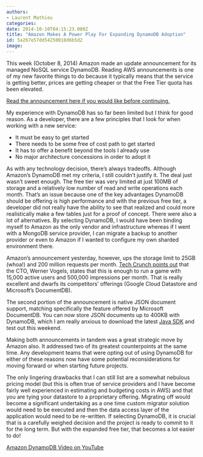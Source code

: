 ```yaml
---
authors:
- Laurent Mathieu
categories:
date: 2014-10-10T04:15:23.000Z
title: "Amazon Makes A Power Play For Expanding DynamoDB Adoption"
id: 5a267e57dd54250018d6b5d2
image: 
---
```


This week (October 8, 2014) Amazon made an update announcement for its managed NoSQL service DynamoDB. Reading AWS announcements is one of my new favorite things to do because it typically means that the service is getting better, prices are getting cheaper or that the Free Tier quota has been elevated.

[Read the announcement here if you would like before continuing.](http://aws.amazon.com/about-aws/whats-new/2014/10/08/amazon-dynamodb-now-supports-json-document-data-structure-and-large-items/)

My experience with DynamoDB has so far been limited but I think for good reason. As a developer, there are a few principles that I look for when working with a new service:

- It must be easy to get started
- There needs to be some free of cost path to get started
- It has to offer a benefit beyond the tools I already use
- No major architecture concessions in order to adopt it

As with any technology decision, there’s always tradeoffs. Although Amazon’s DynamoDB met my criteria, I still couldn’t justify it. The deal just wasn’t sweet enough. The free tier was very limited at just 100MB of storage and a relatively low number of read and write operations each month. That’s an issue because one of the key advantages DynamoDB should be offering is high performance and with the previous free tier, a developer did not really have the ability to see that realized and could more realistically make a few tables just for a proof of concept. There were also a lot of alternatives. By selecting DynamoDB, I would have been binding myself to Amazon as the only vendor and infrastructure whereas if I went with a MongoDB service provider, I can migrate a backup to another provider or even to Amazon if I wanted to configure my own sharded environment there.

Amazon’s announcement yesterday, however, ups the storage limit to 25GB (whoa!) and 200 million requests per month. [Tech Crunch points out](http://techcrunch.com/2014/10/09/amazons-dynamodb-gets-hugely-expanded-free-tier-and-native-json-support/) that the CTO, Werner Vogels, states that this is enough to run a game with 15,000 active users and 500,000 impressions per month. That is really excellent and dwarfs its competitors’ offerings (Google Cloud Datastore and Microsoft’s DocumentDB).

The second portion of the announcement is native JSON document support, matching specifically the feature offered by Microsoft DocumentDB. You can now store JSON documents up to 400KB with DynamoDB, which I am really anxious to download the latest [Java SDK](http://aws.amazon.com/sdk-for-java/) and test out this weekend.

Making both announcements in tandem was a great strategic move by Amazon also. It addressed two of its greatest counterpoints at the same time. Any development teams that were opting out of using DynamoDB for either of these reasons now have some potential reconsiderations for moving forward or when starting future projects.

The only lingering drawbacks that I can still list are a somewhat nebulous pricing model (but this is often true of service providers and I have become fairly well experienced in estimating and budgeting costs in AWS) and that you are tying your datastore to a proprietary offering. Migrating off would become a significant undertaking as a one time custom migrator solution would need to be executed and then the data access layer of the application would need to be re-written. If selecting DynamoDB, it is crucial that is a carefully weighed decision and the project is ready to commit to it for the long term. But with the expanded free tier, that becomes a lot easier to do!

[Amazon DynamoDB Video on YouTube](https://www.youtube.com/watch?v=ZFdX3xcDOzg)
